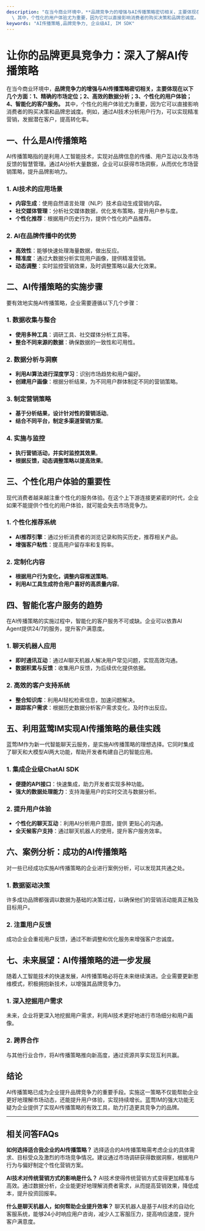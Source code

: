 ```yaml
---
description: "在当今商业环境中，**品牌竞争力的增强与AI传播策略密切相关，主要体现在以下几个方面：1、精确的市场定位；2、高效的数据分析；3、个性化的用户体验；4、智能化的客户服务。**\
  \ 其中，个性化的用户体验尤为重要，因为它可以直接影响消费者的购买决策和品牌忠诚度。例如，通过AI技术分析用户行为，可以实现精准营销，发掘潜在客户，提高转化率。"
keywords: "AI传播策略,品牌竞争力, 企业级AI, IM SDK"
---
```

# 让你的品牌更具竞争力：深入了解AI传播策略

在当今商业环境中，**品牌竞争力的增强与AI传播策略密切相关，主要体现在以下几个方面：1、精确的市场定位；2、高效的数据分析；3、个性化的用户体验；4、智能化的客户服务。** 其中，个性化的用户体验尤为重要，因为它可以直接影响消费者的购买决策和品牌忠诚度。例如，通过AI技术分析用户行为，可以实现精准营销，发掘潜在客户，提高转化率。

## **一、什么是AI传播策略**

AI传播策略指的是利用人工智能技术，实现对品牌信息的传播、用户互动以及市场反馈的智慧管理。通过AI分析大量数据，企业可以获得市场洞察，从而优化市场营销策略，提升品牌影响力。

### **1. AI技术的应用场景**

- **内容生成**：使用自然语言处理（NLP）技术自动生成营销内容。
- **社交媒体管理**：分析社交媒体数据，优化发布策略，提升用户参与度。
- **个性化推荐**：根据用户历史行为，提供个性化的产品推荐。

### **2. AI在品牌传播中的优势**

- **高效性**：能够快速处理海量数据，做出反应。
- **精准度**：通过大数据分析实现用户画像，提供精准营销。
- **动态调整**：实时监控营销效果，及时调整策略以最大化效果。

## **二、AI传播策略的实施步骤**

要有效地实施AI传播策略，企业需要遵循以下几个步骤：

### **1. 数据收集与整合**

- **使用多种工具**：调研工具、社交媒体分析工具等。
- **整合不同来源的数据**：确保数据的一致性和可用性。

### **2. 数据分析与洞察**

- **利用AI算法进行深度学习**：识别市场趋势和用户偏好。
- **创建用户画像**：根据分析结果，为不同用户群体制定不同的营销策略。

### **3. 制定营销策略**

- **基于分析结果，设计针对性的营销活动**。
- **结合不同平台，制定多渠道营销方案**。

### **4. 实施与监控**

- **执行营销活动，并实时监控其效果**。
- **根据反馈，动态调整策略以提高效果**。

## **三、个性化用户体验的重要性**

现代消费者越来越注重个性化的服务体验。在这个上下游连接更紧密的时代，企业如果不能提供个性化的用户体验，就可能会失去市场竞争力。

### **1. 个性化推荐系统**

- **AI推荐引擎**：通过分析消费者的浏览记录和购买历史，推荐相关产品。
- **增强客户粘性**：提高用户留存率和复购率。

### **2. 定制化内容**

- **根据用户行为变化，调整内容推送策略**。
- **利用AI工具生成符合用户喜好的高质量内容**。

## **四、智能化客户服务的趋势**

在AI传播策略的实施过程中，智能化的客户服务不可或缺。企业可以依靠AI Agent提供24/7的服务，提升客户满意度。

### **1. 聊天机器人应用**

- **即时通讯互动**：通过AI聊天机器人解决用户常见问题，实现高效沟通。
- **数据积累与反馈**：收集用户反馈，为后续优化提供依据。

### **2. 高效的客户支持系统**

- **整合知识库**：利用AI轻松检索信息，加速问题解决。
- **跟踪客户需求**：根据历史数据分析客户需求变化，及时作出反应。

## **五、利用蓝莺IM实现AI传播策略的最佳实践**

蓝莺IM作为新一代智能聊天云服务，是实施AI传播策略的理想选择。它同时集成了聊天和大模型AI两大功能，帮助开发者构建自己的智能应用。

### **1. 集成企业级ChatAI SDK**

- **便捷的API接口**：快速集成，助力开发者实现多种功能。
- **强大的数据处理能力**：支持海量用户的实时交流与数据分析。

### **2. 提升用户体验**

- **个性化的聊天互动**：利用AI分析用户意图，提供&nbsp;更贴心的沟通。
- **全天候客户支持**：通过聊天机器人的使用，提升客户服务效率。

## **六、案例分析：成功的AI传播策略**

对一些已经成功实施AI传播策略的企业进行案例分析，可以发现其共通之处。

### **1. 数据驱动决策**

许多成功品牌都强调以数据为基础的决策过程，以确保他们的营销活动能真正触及目标用户。

### **2. 注重用户反馈**

成功企业会重视用户反馈，通过不断调整和优化服务来增强客户忠诚度。

## **七、未来展望：AI传播策略的进一步发展**

随着人工智能技术的快速发展，AI传播策略必将在未来继续演进。企业需要更新思维模式，积极拥抱新技术，以增强其品牌竞争力。

### **1. 深入挖掘用户需求**

未来，企业将更深入地挖掘用户需求，利用AI技术更好地进行市场细分和用户画像。

### **2. 跨界合作**

与其他行业合作，将AI传播策略推向新高度，通过资源共享实现互利共赢。

## **结论**

AI传播策略已成为企业提升品牌竞争力的重要手段。实施这一策略不仅能帮助企业更好地理解市场动态，还能提升用户体验，实现持续增长。蓝莺IM的强大功能无疑为企业提供了实现AI传播策略的有效工具，助力打造更具竞争力的品牌。

---

## 相关问答FAQs

**如何选择适合我企业的AI传播策略？**
选择适合的AI传播策略需考虑企业的具体需求、目标受众及激烈的市场竞争情况。建议通过市场调研获得数据洞察，根据用户行为与偏好制定个性化营销方案。

**AI技术对传统营销方式的影响是什么？**
AI技术使得传统营销方式变得更加精准与高效。通过数据分析，企业能更好地理解消费者需求，从而提高营销效果，降低成本，提升投资回报率。

**什么是聊天机器人，如何帮助企业提升效率？**
聊天机器人是基于AI技术的自动化客服系统，能够24小时响应用户咨询，减少人工客服压力，提高响应速度，提升客户满意度。
